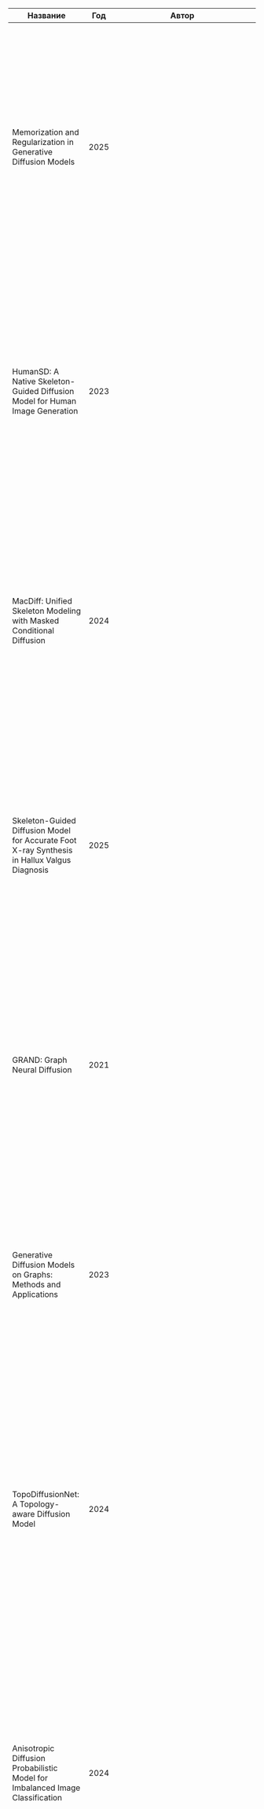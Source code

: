 
| Название                                                                                                             | Год  | Автор                               | Журнал                                    | Ссылка                                                                                                                                           | Краткое содержание                                                                                                                                                                                                                                                                                                                                                                                                          | Статус |
| -------------------------------------------------------------------------------------------------------------------- | ---- | ----------------------------------- | ----------------------------------------- | ------------------------------------------------------------------------------------------------------------------------------------------------ | --------------------------------------------------------------------------------------------------------------------------------------------------------------------------------------------------------------------------------------------------------------------------------------------------------------------------------------------------------------------------------------------------------------------------- | ------ |
| Memorization and Regularization in Generative Diffusion Models                                                       | 2025 |                                     |                                           | [Link](https://arxiv.org/pdf/2501.15785)                                                                                                         | Авторы анализируют механизм запоминания (memorization) данных в диффузионных моделях, возникающий при минимизации эмпирического, а не теоретического loss. Исследование показывает необходимость регуляризации для избежания этого эффекта и сравнивает несколько подходов (Тихоновская, на основе асимптотической состоятельности, недообучение сети), намечая пути для будущих разработок.                                |        |
| HumanSD: A Native Skeleton-Guided Diffusion Model for Human Image Generation                                         | 2023 |                                     | CVPR                                      | [Link](https://arxiv.org/abs/2304.04269)                                                                                                         | Предложена модель HumanSD для генерации изображений людей по скелету. В отличие от методов вроде ControlNet, она не использует дополнительную ветвь, а тонко настраивает исходную Stable Diffusion с помощью нового loss-функции, что позволяет точнее следовать сложным позам и избегать конфликтов при генерации. HumanSD демонстрирует превосходство над ControlNet в качестве и точности управления.                    |        |
| MacDiff: Unified Skeleton Modeling with Masked Conditional Diffusion                                                 | 2024 |                                     | ECCV                                      | [Link](https://www.ecva.net/papers/eccv_2024/papers_ECCV/papers/03727.pdf)                                                                       | Предложен MacDiff — генеративная диффузионная модель для обучения представлений скелетных данных действий. Метод использует маскирование и теоретически объединяет преимущества контрастного и реконструктивного подходов, избегая их недостатков. Модель достигает state-of-the-art в задачах классификации и эффективно работает с малыми размерами размеченных данных.                                                   |        |
| Skeleton-Guided Diffusion Model for Accurate Foot X-ray Synthesis in Hallux Valgus Diagnosis                         | 2025 |                                     | CVPR                                      | [Link](https://arxiv.org/abs/2505.08247)                                                                                                         | Предложена диффузионная модель SCCDM для синтеза медицинских рентгеновских снимков стопы с учетом скелетных ограничений. Модель интегрирует многоуровневое извлечение признаков и механизмы внимания, значительно улучшая метрики PSNR и SSIM. В сочетании с клиническим методом оценки KCC демонстрирует высокую применимость для диагностики Hallux Valgus.                                                               |        |
| GRAND: Graph Neural Diffusion                                                                                        | 2021 |                                     |                                           | [Link](https://proceedings.mlr.press/v139/chamberlain21a/chamberlain21a.pdf)                                                                     | Представлен метод GRAND, который трактует графовые нейросети (GNN) как дискретизацию непрерывного диффузионного PDE-процесса. Этот подход позволяет создавать устойчивые модели, решающие проблемы глубины, избыточного сглаживания и узких мест в графах. Линейная и нелинейная версии GRAND показывают конкурентоспособные результаты на стандартных тестах.                                                              |        |
| Generative Diffusion Models on Graphs: Methods and Applications                                                      | 2023 |                                     | IJCAI                                     | [Link](https://arxiv.org/abs/2302.02591)                                                                                                         | Данный обзор систематизирует применение диффузионных моделей для генерации графов, описывая три основных подхода (SMLD, DDPM, SGM) и их применение в молекулярном моделировании. Авторы также выделяют перспективные направления развития этой области и предоставляют подборку ресурсов на GitHub.                                                                                                                         |        |
| TopoDiffusionNet: A Topology-aware Diffusion Model                                                                   | 2024 |                                     | ICLR                                      | [Link](https://liner.com/review/topodiffusionnet-a-topologyaware-diffusion-model)                                                                | Предложен метод TopoDiffusionNet, который использует персистентную гомологию для контроля топологии (числа Бетти) изображений, генерируемых диффузионными моделями. Новая loss-функция направляет процесс денойзинга, сохраняя целевые топологические структуры. Эксперименты показывают значительное улучшение топологической точности, открывая новое направление для точного контроля генерации.                         |        |
| Anisotropic Diffusion Probabilistic Model for Imbalanced Image Classification                                        | 2024 |                                     | CVPR                                      | [Link](https://arxiv.org/abs/2409.14313)                                                                                                         | Предложена анизотропная диффузионная модель (ADPM) для классификации изображений с длинным хвостом распределения. Метод регулирует скорость диффузии для разных классов на основе их распределения и интегрирует пространственные и семантические признаки, что значительно повышает точность классификации редких (хвостовых) классов на медицинских данных без ухудшения качества распознавания частых классов.           |        |
| Edge-preserving noise for diffusion models                                                                           | 2025 |                                     | ICLR                                      | [Link](https://edge-preserving-diffusion.mpi-inf.mpg.de/)                                                                                        | Предложена анизотропная диффузионная модель с гибридным шумом, которая сохраняет структурные границы изображения в отличие от стандартных изотропных подходов. Модель демонстрирует ускоренную сходимость, лучше воспроизводит низко- и средне-частотные компоненты (формы) и показывает улучшение FID/CLIP до 30% в безусловной генерации и задачах типа "эскиз → изображение".                                            |        |
| ContourDiff: Unpaired Image-to-Image Translation with Structural Consistency for Medical Imaging                     | 2024 |                                     | IVP                                       | [Link](https://arxiv.org/abs/2403.10786)                                                                                                         | Предложен метод ContourDiff для междоменного перевода изображений (например, КТ в МРТ) с сохранением анатомической структуры. Алгоритм использует контурные представления как пространственные ограничения на каждом шаге диффузионной модели, что значительно улучшает сохранение анатомии без доступа к исходному домену при обучении. Метод превосходит аналоги по метрикам сегментации и FID/KID на медицинских данных. |        |
| Multiscale Structure Guided Diffusion for Image Deblurring                                                           | 2023 |                                     | ICCV                                      | [Link](https://openaccess.thecvf.com/content/ICCV2023/papers/Ren_Multiscale_Structure_Guided_Diffusion_for_Image_Deblurring_ICCV_2023_paper.pdf) | Предложен метод улучшения диффузионных моделей для деблёринга с помощью многомасштабных структурных guidance-подсказок. Эти подсказки, извлекаемые из латентного пространства регрессионной сети, помогают модели точнее восстанавливать резкие структуры, особенно на данных, не встречавшихся при обучении. Метод демонстрирует state-of-the-art перцептивное качество и устойчивость на разнообразных наборах данных.    |        |
| Regularization-based multi-frame super-resolution                                                                    |      |                                     |                                           |                                                                                                                                                  |                                                                                                                                                                                                                                                                                                                                                                                                                             |        |
| Memory-efficient filter-guided diffusion with domain transform filtering                                             |      | https://www.replicabilitystamp.org/ |                                           | [Link](https://www.sciencedirect.com/science/article/abs/pii/S0097849325002304)                                                                  | Предложен метод DT-FGD, который заменяет ресурсоёмкую совместную билатеральную фильтрацию в диффузионных моделях на эффективный Domain Transform фильтр. Это снижает потребление VRAM более чем на 50% и ускоряет вывод, сохраняя структурную согласованность и позволяя работать с высокими разрешениями на одном GPU.                                                                                                     |        |
| Regularization by denoising diffusion process meets deep relaxation in phase                                         | 2024 |                                     | IVC                                       | [Link](https://www.sciencedirect.com/science/article/abs/pii/S0262885624003871)                                                                  | Предложен гибридный алгоритм для фазового восстановления Фурье, сочетающий вариационную выборку диффузионной модели с ограничением из классической выпуклой релаксации. Этот подход использует предобученную диффузионную модель как априор и оптимизационную регуляризацию, что обеспечивает state-of-the-art точность восстановления для изображений 256×256 без артефактов генерации.                                    |        |
| Global Structure-Aware Diffusion Process for Low-light Image Enhancement                                             | 2023 |                                     | NIPS                                      | [Link](https://openreview.net/forum?id=bv9mmH0LGF)                                                                                               | Предложена диффузионная модель для улучшения низкоосвещенных изображений с двумя регуляризациями: глобальной (на основе нелокальных структур) для снижения кривизны ODE-траектории и сохранения деталей, и регуляризацией по неопределенности для сложных регионов. Метод эффективно подавляет шумы и усиливает контраст, превосходя современные аналоги.                                                                   |        |
| Skel3D: Skeleton Guided Novel View Synthesis                                                                         | 2025 |                                     | IntRob                                    | [Link](https://dl.acm.org/doi/10.1145/3759355.3759627)                                                                                           | Предложен метод синтеза новых видов 3D-объектов по одному изображению с использованием скелета для управления диффузионной моделью. Добавление слоя скелетной guidance к RCN-слою улучшает точность позы и согласованность видов, превосходя state-of-the-art подходы без явного 3D-представления.                                                                                                                          |        |
| A Diffusion Model for Event Skeleton Generation                                                                      | 2023 |                                     | ACL                                       | [Link](https://aclanthology.org/2023.findings-acl.800.pdf)                                                                                       | Предложена диффузионная модель DEGM для генерации скелетов событий из графов-примеров, которая преобразует дискретные графы в латентное представление с помощью техник embedding и rounding. Итеративный denoising-процесс обеспечивает коррекцию ошибок и устойчивость к шуму, превосходя современные аналоги на датасетах IED.                                                                                            |        |
| A Locally Adaptive Regularization Based on Anisotropic Diffusion for Deformable Image Registration of Sliding Organs | 2013 |                                     | IEEE Trans Med Imaging                    | [Link](https://pmc.ncbi.nlm.nih.gov/articles/PMC4112204/)                                                                                        | Предложен алгоритм регистрации изображений со скользящими органами, использующий анизотропное сглаживание для регуляризации полей перемещения. Метод эффективно восстанавливает разрывы движений на границах органов (например, лёгких), превосходя стандартную диффузионную регуляризацию по точности. Алгоритм применим для анализа дыхательных движений в КТ и других задач со скользящими границами.                    |        |
| Mask Consistency Regularization in Object Removal                                                                    | 2025 |                                     |                                           | [Link](https://arxiv.org/html/2509.10259v1)                                                                                                      | Предложена стратегия обучения Mask Consistency Regularization (MCR) для удаления объектов в диффузионных моделях, использующая согласованность предсказаний для дилатированных и измененных масок. MCR уменьшает галлюцинации и форму-зависимость заполнения, улучшая контекстуальную согласованность результата.                                                                                                           |        |
| IMAGE REGULARIZATION WITH HIGHER-ORDER MORPHOLOGICAL GRADIENTS                                                       | 2015 |                                     | EUSIPCO                                   | [Link](https://www.eurasip.org/Proceedings/Eusipco/Eusipco2015/papers/1570103875.pdf)                                                            | Предложен новый метод регуляризации для восстановления изображений, основанный на морфологических градиентах (разности дилатации и эрозии) и их высших порядках. Этот подход позволяет избежать ступенчатых артефактов, характерных для Total Variation, и демонстрирует улучшенные результаты в задачах денойзинга.                                                                                                        |        |
| T-CADiff: Conditional guidance based diffusion model for medical image segmentation                                  | 2025 |                                     | Biomedical Signal Processing and Control] | [Link](https://www.sciencedirect.com/science/article/abs/pii/S1746809425006500)                                                                  | Предложена диффузионная модель для сегментации медицинских изображений с модулем CGT, который улучшает выравнивание признаков исходного изображения и зашумленной маски, и дискриминатором для повышения реалистичности. Модель превосходит state-of-the-art методы на датасете ISIC 2016 по метрикам Dice, IoU и точности.                                                                                                 |        |
| EdgeDiff: Edge-aware Diffusion Network for Building Reconstruction from Point Clouds                                 | 2025 |                                     |                                           | [Link](https://cvpr.thecvf.com/virtual/2025/poster/33846)                                                                                        | Предложен EdgeDiff — первый диффузионный метод реконструкции 3D каркасов зданий, который генерирует параметризованные рёбра из шума. Модель использует edge attention модуль для улучшения осведомлённости о структуре и позволяет гибко управлять количеством шагов денойзинга. Эксперименты на Building3D показывают state-of-the-art результат.                                                                          |        |
| A Fourier Space Perspective on Diffusion Models                                                                      | 2025 |                                     | ICML                                      | [Link](https://arxiv.org/html/2505.11278v1)                                                                                                      | Исследование показывает, что стандартный процесс DDPM быстрее зашумливает высокие частоты, что нарушает нормальность обратного процесса и ухудшает генерацию деталей. Предложен альтернативный процесс с равномерным зашумлением частот, который улучшает качество на данных с важными высокими частотами, не уступая DDPM на стандартных benchmarks.                                                                       |        |
| Utilizing Image Transforms and Diffusion Models for Generative Modeling of Short and Long Time Series                | 2024 |                                     | NIPS                                      | [Link](https://nips.cc/virtual/2024/poster/96819)                                                                                                | Предложен унифицированный подход ImagenTime для генерации временных рядов любой длины путём преобразования их в изображения (через отложенное вложение или STFT). Это позволяет использовать мощные диффузионные модели для изображений, достигать state-of-the-art результатов на задачах генерации, интерполяции и экстраполяции и одинаково эффективно обрабатывать как короткие, так и длинные последовательности.      |        |
| Medial Axis Approximation and Regularization<br>                                                                     | 2023 |                                     |                                           | [Link](https://core.ac.uk/download/pdf/233214834.pdf)                                                                                            |                                                                                                                                                                                                                                                                                                                                                                                                                             |        |
| Medial Skeletal Diagram: A Generalized Medial Axis Approach for 3D Shape Representation                              | 2024 |                                     |                                           | [Link](https://arxiv.org/html/2310.09395v3)                                                                                                      | Предложен новый скелетный метод Medial Skeletal Diagram, который использует обобщённые примитивы для покрытия сложных форм с минимумом дискретных элементов, обеспечивая высокую точность реконструкции. Метод демонстрирует эффективность на 100 формах и применим для генерации, декомпозиции, сжатия и интерактивного дизайна.                                                                                           |        |
| Shape-Guided Diffusion with Inside-Outside Attention                                                                 | 2024 |                                     | WACV                                      | [Link](https://openaccess.thecvf.com/content/WACV2024/papers/Park_Shape-Guided_Diffusion_With_Inside-Outside_Attention_WACV_2024_paper.pdf)      | Предложен метод Shape-Guided Diffusion для контроля диффузионных моделей с помощью силуэта объекта. Механизм Inside-Outside Attention позволяет точно связывать текстовые запросы с областями изображения, обеспечивая лучшее соответствие форме без потери качества. Метод показывает SOTA на новом бенчмарке ShapePrompts.                                                                                                |        |
| Efficient image generation with Contour Wavelet Diffusion                                                            | 2024 |                                     | Computers & Graphics                      | [Link](https://www.sciencedirect.com/science/article/abs/pii/S009784932400222X)                                                                  | Предложена Contour Wavelet Diffusion Model, ускоряющая обучение и вывод за счёт вейвлет-разложения признаков и многомасштабного анализа. Модель сохраняет качество изображения благодаря механизму внимания к высокочастотным деталям и специальной функции потерь, что повышает практическую применимость диффузионных моделей.                                                                                            |        |
| Enhanced Controllability of Diffusion Models via Feature Disentanglement and Realism-Enhanced Sampling Methods       | 2024 |                                     | ECCV                                      | [Link](https://www.ecva.net/papers/eccv_2024/papers_ECCV/papers/05452.pdf)                                                                       | Предложен framework FDiff для обучения диффузионных моделей с развязанными латентными пространствами (контент-маска и стилевое embedding). Представлены два метода сэмплинга: обобщение композируемой диффузии с учётом зависимостей и планировщик весов для условий, что улучшает реализм и контролируемость генерации.                                                                                                    |        |
| Universal Guidance for Diffusion Models                                                                              | 2023 |                                     | CVPR                                      | [Link](https://openaccess.thecvf.com/content/CVPR2023W/GCV/papers/Bansal_Universal_Guidance_for_Diffusion_Models_CVPRW_2023_paper.pdf)           | Предложен алгоритм Universal Guidance, позволяющий использовать произвольные сигналы (сегментация, детекция, классификатор) для управления диффузионными моделями без их переобучения. Метод демонстрирует качественную генерацию с различными типами условий, сохраняя гибкость применения.                                                                                                                                |        |
| Outline-Guided Object Inpainting with Diffusion Models                                                               | 2024 |                                     | CVPR                                      | [Link](https://arxiv.org/abs/2402.16421)                                                                                                         | Предложен метод аугментации данных для instance segmentation с помощью диффузионной модели, которая дорисовывает объект внутри маски, используя её контур как условие. Это позволяет сохранять точное соответствие между сгенерированным изображением и маской, создавая разнообразные реалистичные варианты объектов без переобучения модели.                                                                              |        |
| Multi-Scale Image Diffusion Transformers: Explainability Leads to Faster Training                                    | 2025 |                                     | ICLR                                      | [Link](https://openreview.net/forum?id=leBbjaUxut)                                                                                               | Предложена архитектура MDiT, использующая гетерогенные трансформер-блоки для явного введения структурных индуктивных смещений в диффузионные модели. Это ускоряет сходимость в 3-7 раз на разных датасетах и снижает вычислительные затраты. Метод регуляризации variance matching дополнительно улучшает контраст и цветовую насыщенность изображений.                                                                     |        |
| Medial Axis Transform                                                                                                |      |                                     |                                           | [Link](http://www.rohansawhney.io/medial-axis-transform.pdf)                                                                                     | Представлены алгоритмы быстрого сэмплирования и реконструкции поверхностей для вычисления медиальной оси 2D/3D форм. Описаны метод выделения точек сочленения на 2D медиальной оси и итеративные подходы к сэмплированию в 3D.                                                                                                                                                                                              |        |
| Reconstruction of Voronoi diagrams in inverse potential problems                                                     | 2024 |                                     | BLS                                       | [Link](https://www.ime.usp.br/~egbirgin/publications/bls2024-potential.pdf)                                                                      | Предложен численный метод решения обратной задачи для кусочно-постоянного потенциала, где фазы описываются диаграммой Вороного. Метод использует негладкий shape-анализ для вычисления градиента и исследует влияние шума, количества сайтов и инициализации на реконструкцию.                                                                                                                                              |        |
| DMFFT: improving the generation quality of diffusion models using fast Fourier transform                             | 2025 |                                     | Scientific Reports                        | [Link](https://www.nature.com/articles/s41598-025-94381-8)                                                                                       | Предложен метод DMFFT, улучшающий качество генерации текстом в изображение/видео за счет модификации частотных характеристик признаков U-Net в CrossAttnUpBlock. Анализ Фурье-компонент (амплитуды, фазы) позволяет без дообучения повысить семантическое соответствие, структурную целостность и художественность результата.                                                                                              |        |
| Generative Diffusion Models on Graphs: Methods and Applications                                                      | 2023 |                                     | IJCAI                                     | [Link](https://arxiv.org/abs/2302.02591)                                                                                                         | Данный обзор систематизирует применение диффузионных моделей для генерации графов, описывая три основных подхода (SMLD, DDPM, SGM) и их применение в молекулярном моделировании. Авторы также выделяют перспективные направления развития этой области и предоставляют подборку ресурсов на GitHub.                                                                                                                         |        |
| From Patches to Graphs: Towards Image Diffusion Models with GNNs                                                     | 2024 |                                     | ICLR                                      | [Link](https://openreview.net/forum?id=h4L5eUvXmP)                                                                                               | Предложена архитектура DiG, использующая графовые нейросети (GNN) для диффузионных моделей генерации изображений. Патчи изображения представляются как узлы графа, что позволяет эффективно учитывать локальные и глобальные зависимости. DiG показывает конкурентоспособные результаты FID, открывая новое направление для генеративного моделирования.                                                                    |        |
| Generalised morphological image diffusion                                                                            | 2015 |                                     | Nonlinear Analysis                        | [Link](https://www.sciencedirect.com/science/article/abs/pii/S0362546X15004319)                                                                  | Исследовано обобщение диффузионных подходов для создания нелинейных фильтров, имитирующих морфологические операции (дилатацию/эрозию) с помощью counter-harmonic mean. Предложены PDE и численные схемы для изотропной, edge-preserving и coherence-enhancing диффузии, а также показаны применения для асимметричного шумоподавления и улучшения изображений.                                                              |        |
| Diffusion tensor imaging segmentation by watershed transform on tensorial morphological gradient                     | 2008 |                                     |                                           | [Link](https://www.academia.edu/11588660/Diffusion_tensor_imaging_segmentation_by_watershed_transform_on_tensorial_morphological_gradient)       | Предложен метод сегментации тензорных изображений (DTI) на основе морфологического градиента, преобразующего тензорные данные в скалярные для использования стандартных алгоритмов (например, водораздела). Метод демонстрирует простоту, устойчивость к шуму и эффективность на синтетических и реальных данных.                                                                                                           |        |
| Non-local means variants for denoising of diffusion-weighted and diffusion tensor MRI                                | 2008 |                                     |                                           | [Link](https://pmc.ncbi.nlm.nih.gov/articles/PMC2129122/)                                                                                        | Предложены три варианта алгоритма Non-Local Means для шумоподавления данных диффузионно-взвешенной (DW-MRI) и тензорной (DT-MRI) визуализации. Методы используют избыточность информации в изображениях и превосходят по эффективности гауссовское сглаживание, анизотропную диффузию и Total Variation.                                                                                                                    |        |
| Linear Attention Based Deep Nonlocal Means Filtering for Multiplicative Noise Removal                                | 2024 |                                     |                                           | [Link](https://arxiv.org/html/2407.05087v1)                                                                                                      | Предложен метод LDNLM для удаления мультипликативного шума, сочетающий нелокальное усреднение с линейным механизмом внимания. Алгоритм использует нейросеть для извлечения признаков и имеет линейную сложность, сохраняя интерпретируемость традиционного NLM и превосходя современные аналоги на радарных и медицинских изображениях.                                                                                     |        |
